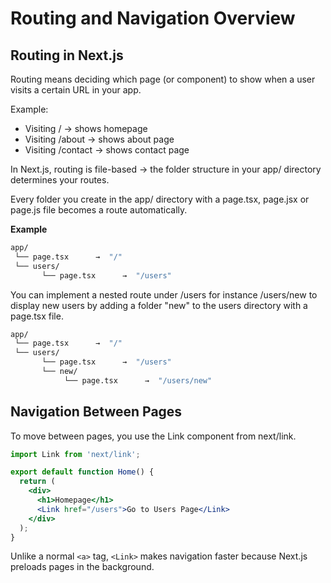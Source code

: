 # Routing and Navigation Overview

## Routing in Next.js

Routing means deciding which page (or component) to show when a user visits a certain URL in your app.

Example:

- Visiting / → shows homepage 
- Visiting /about → shows about page 
- Visiting /contact → shows contact page

In Next.js, routing is file-based → the folder structure in your app/ directory determines your routes.

Every folder you create in the app/ directory with a page.tsx, page.jsx or page.js file becomes a route automatically.

**Example**

```bash
app/
 └── page.tsx      →  "/"
 └── users/
       └── page.tsx      →  "/users"

```

You can implement a nested route under /users for instance /users/new to display new users by adding a folder "new" to the users directory with a page.tsx file.

```bash
app/
 └── page.tsx      →  "/"
 └── users/
       └── page.tsx      →  "/users"
       └── new/
            └── page.tsx      →  "/users/new"

```

## Navigation Between Pages

To move between pages, you use the Link component from next/link.

```jsx
import Link from 'next/link';

export default function Home() {
  return (
    <div>
      <h1>Homepage</h1>
      <Link href="/users">Go to Users Page</Link>
    </div>
  );
}

```

Unlike a normal `<a>` tag, `<Link>` makes navigation faster because Next.js preloads pages in the background.